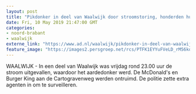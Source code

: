 ```yaml
---
layout: post
title: "Pikdonker in deel van Waalwijk door stroomstoring, honderden huishoudens zonder stroom"
date: Fri, 10 May 2019 21:47:00 GMT
categories: 
- noord-brabant 
- waalwijk 
externe_link: "https://www.ad.nl/waalwijk/pikdonker-in-deel-van-waalwijk-door-stroomstoring-honderden-huishoudens-zonder-stroom~a786dc596/"
feature_image: "https://images2.persgroep.net/rcs/PTFK1EYYuFVeLD_rM56kqB9tcsM/diocontent/147899618/_fitwidth/400/?appId=21791a8992982cd8da851550a453bd7f&quality=0.7"
---
```


WAALWIJK - In een deel van Waalwijk was vrijdag rond 23.00 uur de stroom uitgevallen, waardoor het aardedonker werd. De McDonald's en Burger King aan de Cartogravenweg werden ontruimd. De politie zette extra agenten in om te surveilleren.

